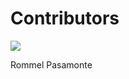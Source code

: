 <h1>Contributors</h1>
<div>
    <a href="https://avatars.githubusercontent.com/u/42086580?v=4">
        <img src="https://avatars.githubusercontent.com/u/42086580?v=4">
    </a>
    <p>Rommel Pasamonte</p>
</div>
